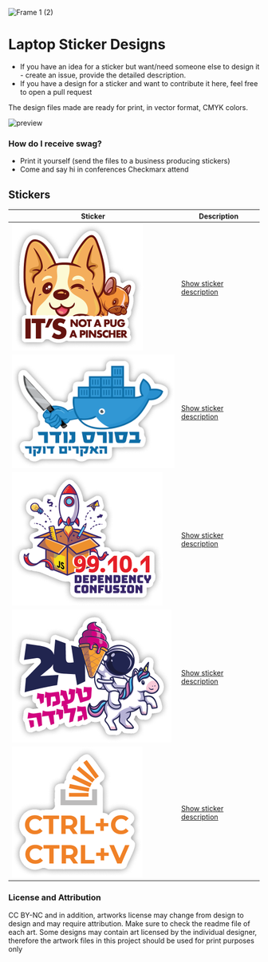 ![Frame 1 (2)](https://user-images.githubusercontent.com/1287098/147248514-d75815b1-a92e-47c8-b41b-442b03286102.png)

# Laptop Sticker Designs

- If you have an idea for a sticker but want/need someone else to design it - create an issue, provide the detailed description.
- If you have a design for a sticker and want to contribute it here, feel free to open a pull request

The design files made are ready for print, in vector format, CMYK colors.


![preview](https://user-images.githubusercontent.com/1287098/147515577-aa6b02cc-e068-4d56-9ebd-b91a16aa196d.png)


### How do I receive swag?
- Print it yourself (send the files to a business producing stickers)
- Come and say hi in conferences Checkmarx attend

## Stickers
Sticker | Description 
--- | --- 
![](./stickers/its-not-a-pug/preview.png) | [Show sticker description](./stickers/its-not-a-pug/README.md)
![](./stickers/source-noder-docker/preview.png) | [Show sticker description](./stickers/source-noder-docker/README.md)
![](./stickers/dependency-confusion/preview.png) | [Show sticker description](./stickers/dependency-confusion/README.md)
![](./stickers/24-ice-cream/preview.png) | [Show sticker description](./stickers/24-ice-cream/README.md)
![](./stickers/ctrl-c-v/preview.png) | [Show sticker description](./stickers/ctrl-c-v/README.md)


### License and Attribution
CC BY-NC and in addition, artworks license may change from design to design and may require attribution. Make sure to check the readme file of each art. Some designs may contain art licensed by the individual designer, therefore the artwork files in this project should be used for print purposes only

